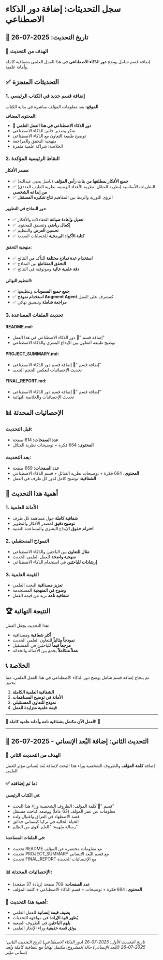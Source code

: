 # سجل التحديثات: إضافة دور الذكاء الاصطناعي

## 📅 تاريخ التحديث: 2025-07-26

### 🎯 الهدف من التحديث

إضافة قسم شامل يوضح **دور الذكاء الاصطناعي** في هذا العمل العلمي بشفافية كاملة وأمانة علمية.

## ✅ التحديثات المنجزة

### 1. إضافة قسم جديد في الكتاب الرئيسي

**الموقع:** بعد معلومات المؤلف مباشرة في بداية الكتاب

**المحتوى المضاف:**
- **🤖 دور الذكاء الاصطناعي في هذا العمل العلمي**
- شكر وتقدير خاص للذكاء الاصطناعي
- توضيح طبيعة التعاون مع الذكاء الاصطناعي
- منهجية التحقق والمراجعة
- الخلاصة: شراكة علمية مثمرة

### 2. النقاط الرئيسية المؤكدة

#### **مصدر الأفكار:**
- ✅ **جميع الأفكار بمطلقها من بنات رأس المؤلف** (باسل يحيى عبدالله)
- ✅ النظريات الأساسية (نظرية الفتائل، نظرية الأعداد الزمنية، نظرية الطيف العددي) **من إبداعه الشخصي**
- ✅ الرؤى الثورية والربط بين المفاهيم **نتاج تفكيره المستقل**

#### **دور النماذج في التطوير:**
- ✅ **تعديل وإعادة صياغة** المعادلات والأفكار
- ✅ **إكمال رياضي** وتنسيق للمحتوى
- ✅ **تحسين العرض** والتنظيم
- ✅ **كتابة الأكواد البرمجية** للحسابات العددية

#### **منهجية التحقق:**
- ✅ **استخدام عدة نماذج مختلفة** للتأكد من النتائج
- ✅ **التحقق المتقاطع** بين النماذج
- ✅ **دقة علمية عالية** وموثوقية في النتائج

#### **التنظيم النهائي:**
- ✅ **جمع جميع المسودات** وتنظيمها
- ✅ **استخدام نموذج Augment Agent** كمشرف على العمل
- ✅ **مراجعة شاملة** وتنسيق نهائي

### 3. تحديث الملفات المساعدة

#### **README.md:**
- إضافة قسم "🤖 دور الذكاء الاصطناعي في هذا العمل"
- توضيح طبيعة التعاون بين الإبداع البشري والذكاء الاصطناعي

#### **PROJECT_SUMMARY.md:**
- إضافة قسم "🤖 إضافة قسم دور الذكاء الاصطناعي"
- تحديث الإحصائيات لتعكس الحجم الجديد

#### **FINAL_REPORT.md:**
- إضافة قسم "🤖 إضافة قسم دور الذكاء الاصطناعي"
- تحديث الإحصائيات والخلاصة النهائية

## 📊 الإحصائيات المحدثة

### قبل التحديث:
- **عدد الصفحات:** 614 صفحة
- **المحتوى:** 664 فكرة + توضيحات نظرية الفتائل

### بعد التحديث:
- **عدد الصفحات:** 669 صفحة
- **المحتوى:** 664 فكرة + توضيحات نظرية الفتائل + قسم الذكاء الاصطناعي
- **الشفافية:** توضيح كامل لدور كل طرف في العمل

## 🎯 أهمية هذا التحديث

### 1. الأمانة العلمية
- **شفافية كاملة** حول مساهمة كل طرف
- **توضيح دقيق** لمصدر الأفكار والتطوير
- **احترام حقوق** الإبداع البشري والمساعدة التقنية

### 2. النموذج المستقبلي
- **مثال للتعاون** بين الباحثين والذكاء الاصطناعي
- **منهجية واضحة** للعمل العلمي الحديث
- **إرشادات للباحثين** في استخدام الذكاء الاصطناعي

### 3. القيمة العلمية
- **تعزيز مصداقية** البحث العلمي
- **وضوح في المنهجية** المستخدمة
- **شفافية تامة** تزيد من قيمة العمل

## 🏆 النتيجة النهائية

هذا التحديث يجعل العمل:
- **أكثر شفافية** ومصداقية
- **نموذجاً مثالياً** للتعاون العلمي الحديث
- **مرجعاً قيماً** للباحثين في المستقبل
- **عملاً متكاملاً** يجمع بين الأصالة والحداثة

## 📞 الخلاصة

تم بنجاح إضافة قسم شامل يوضح دور الذكاء الاصطناعي في هذا العمل العلمي، مما يحقق:

1. **الشفافية العلمية الكاملة**
2. **الأمانة في توضيح المساهمات**
3. **نموذج للتعاون المستقبلي**
4. **قيمة علمية متزايدة للعمل**

---

**🌟 العمل الآن مكتمل بشفافية تامة وأمانة علمية كاملة! 🌟**

---

## 📅 التحديث الثاني: إضافة البُعد الإنساني - 2025-07-26

### 🎯 الهدف من التحديث الثاني

إضافة **كلمة المؤلف** والظروف الشخصية وراء هذا البحث لإضافة بُعد إنساني مؤثر للعمل العلمي.

### ✅ ما تم إضافته:

#### **في الكتاب الرئيسي:**
- قسم "👤 كلمة المؤلف: الظروف الشخصية وراء هذا البحث"
- معلومات عن عمر المؤلف (63 عاماً) ووضعه كباحث مستقل
- قصة الاضطهاد في العراق واغتيال ولده
- الحياة الحالية في تركيا كبستاني حدائق
- رسالة ملهمة: "العلم أقوى من الظلم"

#### **في الملفات المساعدة:**
- تحديث README مع معلومات مختصرة عن المؤلف
- تحديث PROJECT_SUMMARY مع قسم البُعد الإنساني
- تحديث FINAL_REPORT مع الإحصائيات الجديدة

### 📊 الإحصائيات المحدثة:
- **عدد الصفحات:** 706 صفحة (زيادة 37 صفحة)
- **المحتوى:** 664 فكرة + توضيحات + قسم الذكاء الاصطناعي + كلمة المؤلف

### 🎯 أهمية هذا التحديث:
- **يضيف قيمة إنسانية** للعمل العلمي
- **يُظهر قوة الإرادة** في مواجهة التحديات
- **يلهم الباحثين** في الظروف الصعبة
- **يوثق قصة حقيقية** وراء الإنجاز العلمي

---

*تاريخ التحديث الأول: 2025-07-26 (دور الذكاء الاصطناعي)*
*تاريخ التحديث الثاني: 2025-07-26 (البُعد الإنساني)*
*حالة المشروع: مكتمل نهائياً مع شفافية كاملة وبُعد إنساني مؤثر*
